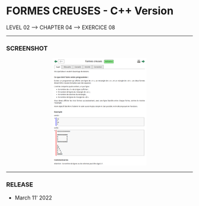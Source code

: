 # FORMES CREUSES - C++ Version
LEVEL 02 --> CHAPTER 04 --> EXERCICE 08

---
### **SCREENSHOT**

<div align="center">
    <img
        src="https://github.com/Ayckinn/CPP/blob/main/FRANCE_IOI/LEVEL_02/Chapter_04/08_formes_creuses/todo.png"
        alt="DEMO"
        style="width:50%">
</div>

---
### **RELEASE**

- March 11' 2022